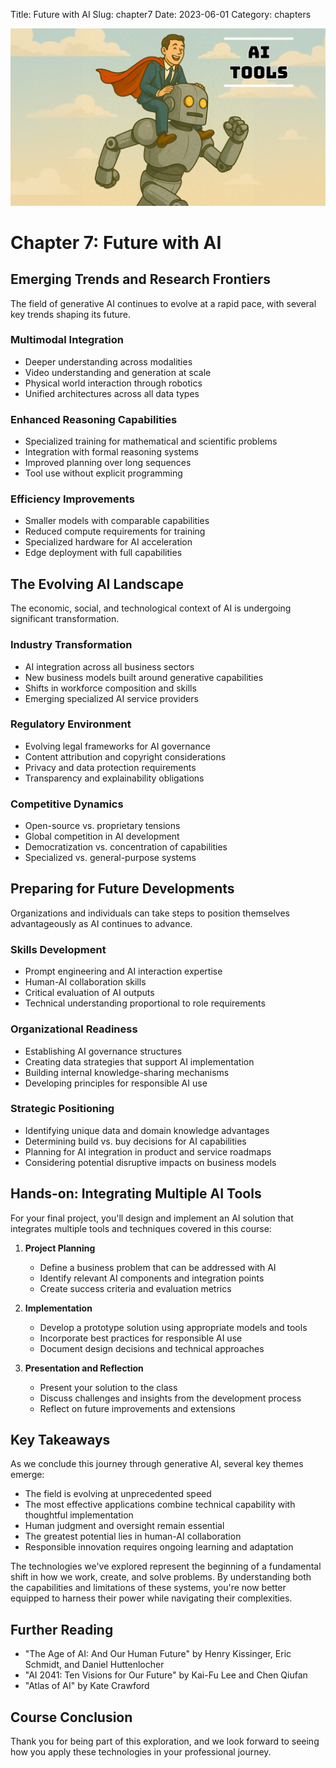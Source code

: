 Title: Future with AI
Slug: chapter7
Date: 2023-06-01
Category: chapters

![Future with AI](https://github.com/hargunoberoi/gap/blob/main/docs/images/c7.png?raw=true)

# Chapter 7: Future with AI

## Emerging Trends and Research Frontiers

The field of generative AI continues to evolve at a rapid pace, with several key trends shaping its future.

### Multimodal Integration

- Deeper understanding across modalities
- Video understanding and generation at scale
- Physical world interaction through robotics
- Unified architectures across all data types

### Enhanced Reasoning Capabilities

- Specialized training for mathematical and scientific problems
- Integration with formal reasoning systems
- Improved planning over long sequences
- Tool use without explicit programming

### Efficiency Improvements

- Smaller models with comparable capabilities
- Reduced compute requirements for training
- Specialized hardware for AI acceleration
- Edge deployment with full capabilities

## The Evolving AI Landscape

The economic, social, and technological context of AI is undergoing significant transformation.

### Industry Transformation

- AI integration across all business sectors
- New business models built around generative capabilities
- Shifts in workforce composition and skills
- Emerging specialized AI service providers

### Regulatory Environment

- Evolving legal frameworks for AI governance
- Content attribution and copyright considerations
- Privacy and data protection requirements
- Transparency and explainability obligations

### Competitive Dynamics

- Open-source vs. proprietary tensions
- Global competition in AI development
- Democratization vs. concentration of capabilities
- Specialized vs. general-purpose systems

## Preparing for Future Developments

Organizations and individuals can take steps to position themselves advantageously as AI continues to advance.

### Skills Development

- Prompt engineering and AI interaction expertise
- Human-AI collaboration skills
- Critical evaluation of AI outputs
- Technical understanding proportional to role requirements

### Organizational Readiness

- Establishing AI governance structures
- Creating data strategies that support AI implementation
- Building internal knowledge-sharing mechanisms
- Developing principles for responsible AI use

### Strategic Positioning

- Identifying unique data and domain knowledge advantages
- Determining build vs. buy decisions for AI capabilities
- Planning for AI integration in product and service roadmaps
- Considering potential disruptive impacts on business models

## Hands-on: Integrating Multiple AI Tools

For your final project, you'll design and implement an AI solution that integrates multiple tools and techniques covered in this course:

1. **Project Planning**

   - Define a business problem that can be addressed with AI
   - Identify relevant AI components and integration points
   - Create success criteria and evaluation metrics

2. **Implementation**

   - Develop a prototype solution using appropriate models and tools
   - Incorporate best practices for responsible AI use
   - Document design decisions and technical approaches

3. **Presentation and Reflection**
   - Present your solution to the class
   - Discuss challenges and insights from the development process
   - Reflect on future improvements and extensions

## Key Takeaways

As we conclude this journey through generative AI, several key themes emerge:

- The field is evolving at unprecedented speed
- The most effective applications combine technical capability with thoughtful implementation
- Human judgment and oversight remain essential
- The greatest potential lies in human-AI collaboration
- Responsible innovation requires ongoing learning and adaptation

The technologies we've explored represent the beginning of a fundamental shift in how we work, create, and solve problems. By understanding both the capabilities and limitations of these systems, you're now better equipped to harness their power while navigating their complexities.

## Further Reading

- "The Age of AI: And Our Human Future" by Henry Kissinger, Eric Schmidt, and Daniel Huttenlocher
- "AI 2041: Ten Visions for Our Future" by Kai-Fu Lee and Chen Qiufan
- "Atlas of AI" by Kate Crawford

## Course Conclusion

Thank you for being part of this exploration, and we look forward to seeing how you apply these technologies in your professional journey.
